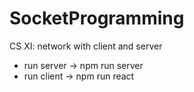 # SocketProgramming
CS XI: network with client and server

+ run server -> npm run server
+ run client -> npm run react
